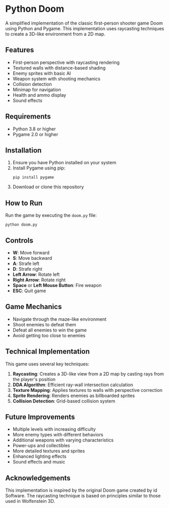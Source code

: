 # Python Doom

A simplified implementation of the classic first-person shooter game Doom using Python and Pygame. This implementation uses raycasting techniques to create a 3D-like environment from a 2D map.

## Features

- First-person perspective with raycasting rendering
- Textured walls with distance-based shading
- Enemy sprites with basic AI
- Weapon system with shooting mechanics
- Collision detection
- Minimap for navigation
- Health and ammo display
- Sound effects

## Requirements

- Python 3.8 or higher
- Pygame 2.0 or higher

## Installation

1. Ensure you have Python installed on your system
2. Install Pygame using pip:
   ```
   pip install pygame
   ```
3. Download or clone this repository

## How to Run

Run the game by executing the `doom.py` file:

```
python doom.py
```

## Controls

- **W**: Move forward
- **S**: Move backward
- **A**: Strafe left
- **D**: Strafe right
- **Left Arrow**: Rotate left
- **Right Arrow**: Rotate right
- **Space** or **Left Mouse Button**: Fire weapon
- **ESC**: Quit game

## Game Mechanics

- Navigate through the maze-like environment
- Shoot enemies to defeat them
- Defeat all enemies to win the game
- Avoid getting too close to enemies

## Technical Implementation

This game uses several key techniques:

1. **Raycasting**: Creates a 3D-like view from a 2D map by casting rays from the player's position
2. **DDA Algorithm**: Efficient ray-wall intersection calculation
3. **Texture Mapping**: Applies textures to walls with perspective correction
4. **Sprite Rendering**: Renders enemies as billboarded sprites
5. **Collision Detection**: Grid-based collision system

## Future Improvements

- Multiple levels with increasing difficulty
- More enemy types with different behaviors
- Additional weapons with varying characteristics
- Power-ups and collectibles
- More detailed textures and sprites
- Enhanced lighting effects
- Sound effects and music

## Acknowledgements

This implementation is inspired by the original Doom game created by id Software. The raycasting technique is based on principles similar to those used in Wolfenstein 3D.
